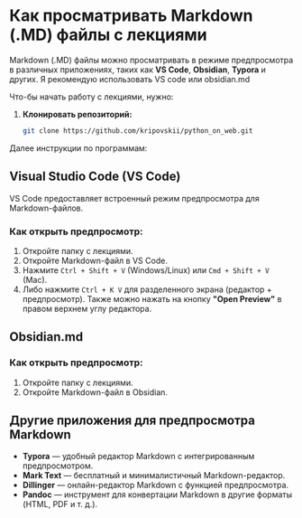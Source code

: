 # Как просматривать Markdown (.MD) файлы c лекциями

Markdown (.MD) файлы можно просматривать в режиме предпросмотра в различных приложениях, таких как **VS Code**, **Obsidian**, **Typora** и других. Я рекомендую  использовать VS code или obsidian.md

Что-бы начать работу с лекциями, нужно:
1. **Клонировать репозиторий:**
   ```sh
   git clone https://github.com/kripovskii/python_on_web.git
   ```

Далее инструкции по программам:

## Visual Studio Code (VS Code)
VS Code предоставляет встроенный режим предпросмотра для Markdown-файлов.

### Как открыть предпросмотр:
1. Откройте папку с лекциями.
2. Откройте Markdown-файл в VS Code.
3. Нажмите `Ctrl + Shift + V` (Windows/Linux) или `Cmd + Shift + V` (Mac).
4. Либо нажмите `Ctrl + K V` для разделенного экрана (редактор + предпросмотр). Также можно нажать на кнопку **"Open Preview"** в правом верхнем углу редактора.

## Obsidian.md


### Как открыть предпросмотр:
1. Откройте папку с лекциями.
2. Откройте Markdown-файл в Obsidian.


## Другие приложения для предпросмотра Markdown

- **Typora** — удобный редактор Markdown с интегрированным предпросмотром.
- **Mark Text** — бесплатный и минималистичный Markdown-редактор.
- **Dillinger** — онлайн-редактор Markdown с функцией предпросмотра.
- **Pandoc** — инструмент для конвертации Markdown в другие форматы (HTML, PDF и т. д.).


